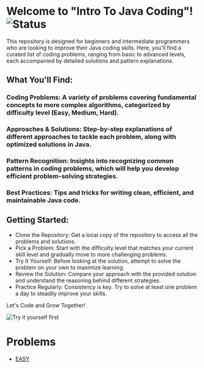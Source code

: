 # Welcome to "Intro To Java Coding"! ![Status](https://img.shields.io/badge/Status-Work_in_Progress-yellow)




This repository is designed for beginners and intermediate programmers who are looking to improve their Java coding skills. Here, you'll find a curated list of coding problems, ranging from basic to advanced levels, each accompanied by detailed solutions and pattern explanations.

## What You'll Find:

### Coding Problems: A variety of problems covering fundamental concepts to more complex algorithms, categorized by difficulty level (Easy, Medium, Hard).

### Approaches & Solutions: Step-by-step explanations of different approaches to tackle each problem, along with optimized solutions in Java.

### Pattern Recognition: Insights into recognizing common patterns in coding problems, which will help you develop efficient problem-solving strategies.

### Best Practices: Tips and tricks for writing clean, efficient, and maintainable Java code.

## Getting Started:

* Clone the Repository: Get a local copy of the repository to access all the problems and solutions.
* Pick a Problem: Start with the difficulty level that matches your current skill level and gradually move to more challenging problems.
* Try It Yourself: Before looking at the solution, attempt to solve the problem on your own to maximize learning.
* Review the Solution: Compare your approach with the provided solution and understand the reasoning behind different strategies.
* Practice Regularly: Consistency is key. Try to solve at least one problem a day to steadily improve your skills.

Let's Code and Grow Together! 

![Try it yourself first](https://img.shields.io/badge/Try_it_yourself_first-800000?style=for-the-badge)

# Problems

* [EASY](https://github.com/AnudeepBalla10/LearnToCodeJava/tree/main/Problems%5BEasy%5D)

